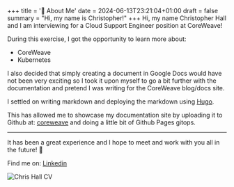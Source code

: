 +++
title = '🙋 About Me'
date = 2024-06-13T23:21:04+01:00
draft = false
summary = "Hi, my name is Christopher!"
+++
Hi, my name Christopher Hall and I am interviewing for a Cloud Support Engineer position at CoreWeave!


During this exercise, I got the opportunity to learn more about:

- CoreWeave
- Kubernetes

I also decided that simply creating a document in Google Docs would have not been very exciting so I took it upon myself to go a bit further with the documentation and pretend I was writing for the CoreWeave blog/docs site.

I settled on writing markdown and deploying the markdown using [Hugo](https://gohugo.io).

This has allowed me to showcase my documentation site by uploading it to Github at: [coreweave](https://github.com/gitorion/coreweave) and doing a little bit of Github Pages gitops.

---

It has been a great experience and I hope to meet and work with you all in the future! 👋

Find me on: [Linkedin](linkedin.com/in/cc-hall)

![Chris Hall CV](/images/resume.png "Resume")

